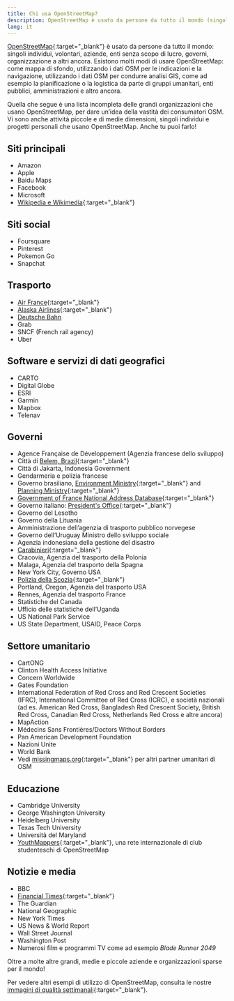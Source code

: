 ```yaml
---
title: Chi usa OpenStreetMap?
description: OpenStreetMap è usato da persone da tutto il mondo (singoli individui, volontari, aziende, enti senza scopo di lucro, governi, etc.)
lang: it
---
```


[OpenStreetMap](https://openstreetmap.org){:target="_blank"} è usato da persone da tutto il mondo: singoli individui, volontari, aziende, enti senza scopo di lucro, governi, organizzazione a altri ancora. Esistono molti modi di usare OpenStreetMap: come mappa di sfondo, utilizzando i dati OSM per le indicazioni e la navigazione, utilizzando i dati OSM per condurre analisi GIS, come ad esempio la pianificazione o la logistica da parte di gruppi umanitari, enti pubblici, amministrazioni e altro ancora.

Quella che segue è una lista incompleta delle grandi organizzazioni che usano OpenStreetMap, per dare un’idea della vastità dei consumatori OSM. Vi sono anche attività piccole e di medie dimensioni, singoli individui e progetti personali che usano OpenStreetMap. Anche tu puoi farlo!

## Siti principali

* Amazon
* Apple
* Baidu Maps
* Facebook
* Microsoft
* [Wikipedia e Wikimedia](https://blog.wikimedia.org/2018/06/28/interactive-maps-now-in-your-language/){:target="_blank"}

## Siti social

* Foursquare
* Pinterest
* Pokemon Go
* Snapchat

## Trasporto

* [Air France](https://wiki.openstreetmap.org/wiki/File:Air_France_seatback_map_display.jpg){:target="_blank"}
* [Alaska Airlines](https://twitter.com/openstreetmapes/status/554009623062388736){:target="_blank"}
* [Deutsche Bahn](https://wiki.openstreetmap.org/wiki/File:OpenStreetMap_in_an_IC2_carriage_(DB){:target="_blank"}.jpg)
* Grab
* SNCF (French rail agency)
* Uber

## Software e servizi di dati geografici

* CARTO
* Digital Globe
* ESRI
* Garmin
* Mapbox
* Telenav

## Governi

* Agence Française de Développement (Agenzia francese dello sviluppo)
* Città di [Belem, Brazil](http://www.kdaberlinda.pa.gov.br/mapa_app/){:target="_blank"}
* Città di Jakarta, Indonesia Government
* Gendarmeria e polizia francese
* Governo brasiliano, [Environment Ministry](https://www.ibama.gov.br/siema/){:target="_blank"} and [Planning Ministry](http://www.visualizador.inde.gov.br){:target="_blank"}
* [Government of France National Address Database](https://adresse.data.gouv.fr){:target="_blank"}
* Governo italiano: [President's Office](http://www.governo.it/mappa-del-presidente){:target="_blank"}
* Governo del Lesotho
* Governo della Lituania
* Amministrazione dell’agenzia di trasporto pubblico norvegese
* Governo dell’Uruguay Ministro dello sviluppo sociale
* Agenzia indonesiana della gestione del disastro
* [Carabinieri](http://www.carabinieri.it/cittadino/informazioni/dove-siamo){:target="_blank"}
* Cracovia, Agenzia del trasporto della Polonia
* Malaga, Agenzia del trasporto della Spagna
* New York City, Governo USA
* [Polizia della Scozia](http://www.scotland.police.uk/your-community/edinburgh/){:target="_blank"}
* Portland, Oregon, Agenzia del trasporto USA
* Rennes, Agenzia del trasporto France
* Statistiche del Canada
* Ufficio delle statistiche dell’Uganda
* US National Park Service
* US State Department, USAID, Peace Corps

## Settore umanitario

* CartONG
* Clinton Health Access Initiative
* Concern Worldwide
* Gates Foundation
* International Federation of Red Cross and Red Crescent Societies (IFRC), International Committee of Red Cross (ICRC), e società nazionali (ad es. American Red Cross, Bangladesh Red Crescent Society, British Red Cross, Canadian Red Cross, Netherlands Red Cross e altre ancora)
* MapAction
* Médecins Sans Frontières/Doctors Without Borders
* Pan American Development Foundation
* Nazioni Unite
* World Bank
* Vedi [missingmaps.org](https://www.missingmaps.org){:target="_blank"} per altri partner umanitari di OSM

## Educazione

* Cambridge University
* George Washington University
* Heidelberg University
* Texas Tech University
* Università del Maryland
* [YouthMappers](https://www.youthmappers.org){:target="_blank"}, una rete internazionale di club studenteschi di OpenStreetMap

## Notizie e media

* BBC
* [Financial Times](https://www.reddit.com/r/dataisbeautiful/comments/9j285h/im_steve_bernard_interactive_design_editor_at_the/e6o3kyz/){:target="_blank"}
* The Guardian
* National Geographic
* New York Times
* US News & World Report
* Wall Street Journal
* Washington Post
* Numerosi film e programmi TV come ad esempio *Blade Runner 2049*

Oltre a molte altre grandi, medie e piccole aziende e organizzazioni sparse per il mondo!

Per vedere altri esempi di utilizzo di OpenStreetMap, consulta le nostre [immagini di qualità settimanali](https://wiki.openstreetmap.org/wiki/Featured_images){:target="_blank"}.
